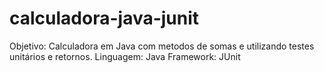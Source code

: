 # calculadora-java-junit

Objetivo: Calculadora em Java com metodos de somas e utilizando testes unitários e retornos.
Linguagem: Java
Framework: JUnit
